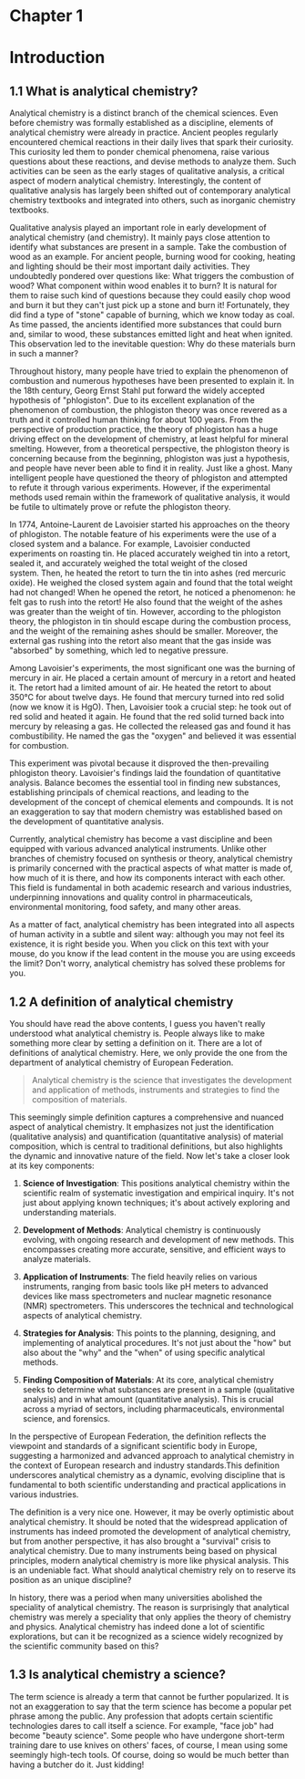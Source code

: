 # Chapter 1

# Introduction

## 1.1 What is analytical chemistry?

Analytical chemistry is a distinct branch of the chemical sciences. Even before chemistry was formally established as a discipline, elements of analytical chemistry were already in practice. Ancient peoples regularly encountered chemical reactions in their daily lives that spark their curiosity. This curiosity led them to ponder chemical phenomena, raise various questions about these reactions, and devise methods to analyze them. Such activities can be seen as the early stages of qualitative analysis, a critical aspect of modern analytical chemistry. Interestingly, the content of qualitative analysis has largely been shifted out of contemporary analytical chemistry textbooks and integrated into others, such as inorganic chemistry textbooks.

Qualitative analysis played an important role in early development of analytical chemistry (and chemistry). It mainly pays close attention to identify what substances are present in a sample. Take the combustion of wood as an example. For ancient people, burning wood for cooking, heating and lighting should be their most important daily activities. They undoubtedly pondered over questions like: What triggers the combustion of wood? What component within wood enables it to burn? It is natural for them to raise such kind of questions because they could easily chop wood and burn it but they can't just pick up a stone and burn it! Fortunately, they did find a type of "stone" capable of burning, which we know today as coal. As time passed, the ancients identified more substances that could burn and, similar to wood, these substances emitted light and heat when ignited. This observation led to the inevitable question: Why do these materials burn in such a manner?

Throughout history, many people have tried to explain the phenomenon of combustion and numerous hypotheses have been presented to explain it. In the 18th century, Georg Ernst Stahl put forward the widely accepted hypothesis of "phlogiston". Due to its excellent explanation of the phenomenon of combustion, the phlogiston theory was once revered as a truth and it controlled human thinking for about 100 years. From the perspective of production practice, the theory of phlogiston has a huge driving effect on the development of chemistry, at least helpful for mineral smelting. However, from a theoretical perspective, the phlogiston theory is concerning because from the beginning, phlogiston was just a hypothesis, and people have never been able to find it in reality. Just like a ghost. Many intelligent people have questioned the theory of phlogiston and attempted to refute it through various experiments. However, if the experimental methods used remain within the framework of qualitative analysis, it would be futile to ultimately prove or refute the phlogiston theory. 

In 1774, Antoine-Laurent de Lavoisier started his approaches on the theory of phlogiston. The notable feature of his experiments were the use of a closed system and a balance. For example, Lavoisier conducted experiments on roasting tin. He placed accurately weighed tin into a retort, sealed it, and accurately weighed the total weight of the closed system. Then, he heated the retort to turn the tin into ashes (red mercuric oxide). He weighed the closed system again and found that the total weight had not changed! When he opened the retort, he noticed a phenomenon: he felt gas to rush into the retort! He also found that the weight of the ashes was greater than the weight of tin. However, according to the phlogiston theory, the phlogiston in tin should escape during the combustion process, and the weight of the remaining ashes should be smaller. Moreover, the external gas rushing into the retort also meant that the gas inside was "absorbed" by something, which led to negative pressure. 

Among Lavoisier's experiments, the most significant one was the burning of mercury in air. He placed a certain amount of mercury in a retort and heated it. The retort had a limited amount of air. He heated the retort to about 350°C for about twelve days. He found that mercury turned into red solid (now we know it is HgO). Then, Lavoisier took a crucial step: he took out of red solid and heated it again. He found that the red solid turned back into mercury by releasing a gas. He collected the released gas and found it has combustibility. He named the gas the "oxygen" and believed it was essential for combustion. 

This experiment was pivotal because it disproved the then-prevailing phlogiston theory. Lavoisier's findings laid the foundation of quantitative analysis. Balance becomes the essential tool in finding new substances, establishing principals of chemical reactions, and leading to the development of the concept of chemical elements and compounds. It is not an exaggeration to say that modern chemistry was established based on the development of quantitative analysis.

Currently, analytical chemistry has become a vast discipline and been equipped with various advanced analytical instruments. Unlike other branches of chemistry focused on synthesis or theory, analytical chemistry is primarily concerned with the practical aspects of what matter is made of, how much of it is there, and how its components interact with each other. This field is fundamental in both academic research and various industries, underpinning innovations and quality control in pharmaceuticals, environmental monitoring, food safety, and many other areas. 

As a matter of fact, analytical chemistry has been integrated into all aspects of human activity in a subtle and silent way: although you may not feel its existence, it is right beside you. When you click on this text with your mouse, do you know if the lead content in the mouse you are using exceeds the limit? Don't worry, analytical chemistry has solved these problems for you.



## 1.2 A definition of analytical chemistry

You should have read the above contents, I guess you haven't really understood what analytical chemistry is. People always like to make something more clear by setting a definition on it. There are a lot of definitions of analytical chemistry. Here, we only provide the one from the department of analytical chemistry of European Federation.

> Analytical chemistry is the science that investigates the development and application of methods, instruments and strategies to find the composition of materials. 

This seemingly simple definition captures a comprehensive and nuanced aspect of analytical chemistry. It emphasizes not just the identification (qualitative analysis) and quantification (quantitative analysis) of material composition, which is central to traditional definitions, but also highlights the dynamic and innovative nature of the field. Now let's take a closer look at its key components:

1. **Science of Investigation**: This positions analytical chemistry within the scientific realm of systematic investigation and empirical inquiry. It's not just about applying known techniques; it's about actively exploring and understanding materials. 

2. **Development of Methods**: Analytical chemistry is continuously evolving, with ongoing research and development of new methods. This encompasses creating more accurate, sensitive, and efficient ways to analyze materials. 

3. **Application of Instruments**: The field heavily relies on various instruments, ranging from basic tools like pH meters to advanced devices like mass spectrometers and nuclear magnetic resonance (NMR) spectrometers. This underscores the technical and technological aspects of analytical chemistry. 

4. **Strategies for Analysis**: This points to the planning, designing, and implementing of analytical procedures. It's not just about the "how" but also about the "why" and the "when" of using specific analytical methods.

5. **Finding Composition of Materials**: At its core, analytical chemistry seeks to determine what substances are present in a sample (qualitative analysis) and in what amount (quantitative analysis). This is crucial across a myriad of sectors, including pharmaceuticals, environmental science, and forensics.

In the perspective of European Federation, the definition reflects the viewpoint and standards of a significant scientific body in Europe, suggesting a harmonized and advanced approach to analytical chemistry in the context of European research and industry standards.This definition underscores analytical chemistry as a dynamic, evolving discipline that is fundamental to both scientific understanding and practical applications in various industries.

The definition is a very nice one. However, it may be overly optimistic about analytical chemistry. It should be noted that the widespread application of instruments has indeed promoted the development of analytical chemistry, but from another perspective, it has also brought a "survival" crisis to analytical chemistry. Due to many instruments being based on physical principles, modern analytical chemistry is more like physical analysis. This is an undeniable fact. What should analytical chemistry rely on to reserve its position as an unique discipline?

In history, there was a period when many universities abolished the speciality of analytical chemistry. The reason is surprisingly that analytical chemistry was merely a speciality that only applies the theory of chemistry and physics. Analytical chemistry has indeed done a lot of scientific explorations, but can it be recognized as a science widely recognized by the scientific community based on this? 

## 1.3 Is analytical chemistry a science?

The term science is already a term that cannot be further popularized. It is not an exaggeration to say that the term science has become a popular pet phrase among the public. Any profession that adopts certain scientific technologies dares to call itself a science. For example, "face job" had become "beauty science". Some people who have undergone short-term training dare to use knives on others' faces, of course, I mean using some seemingly high-tech tools. Of course, doing so would be much better than having a butcher do it. Just kidding!

  
